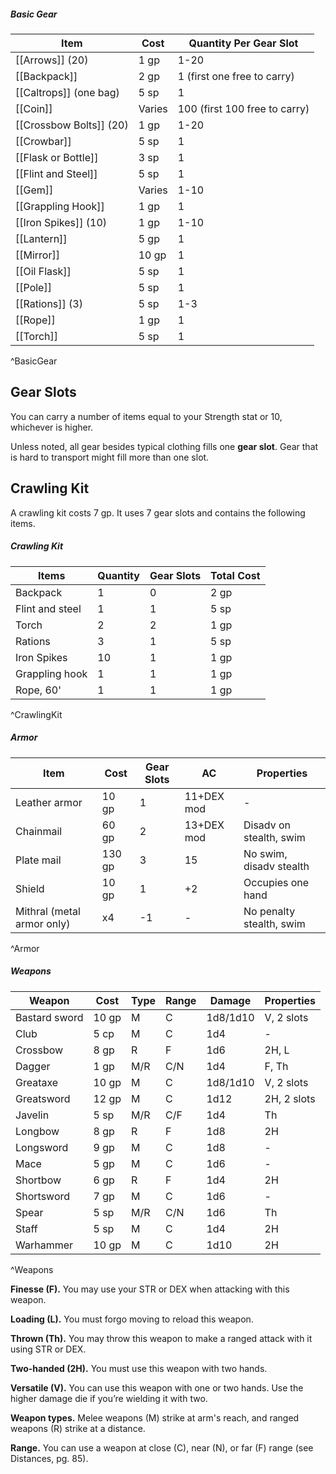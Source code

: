 ##### Basic Gear
| Item                | Cost   | Quantity Per Gear Slot        |
|---------------------|--------|-------------------------------|
| [[Arrows]] (20)         | 1 gp   | 1-20                          |
| [[Backpack]]            | 2 gp   | 1 (first one free to carry)   |
| [[Caltrops]] (one bag)  | 5 sp   | 1                             |
| [[Coin]]                | Varies | 100 (first 100 free to carry) |
| [[Crossbow Bolts]] (20) | 1 gp   | 1-20                          |
| [[Crowbar]]             | 5 sp   | 1                             |
| [[Flask or Bottle]]     | 3 sp   | 1                             |
| [[Flint and Steel]]     | 5 sp   | 1                             |
| [[Gem]]                 | Varies | 1-10                          |
| [[Grappling Hook]]      | 1 gp   | 1                             |
| [[Iron Spikes]] (10)    | 1 gp   | 1-10                          |
| [[Lantern]]             | 5 gp   | 1                             |
| [[Mirror]]              | 10 gp  | 1                             |
| [[Oil Flask]]          | 5 sp   | 1                             |
| [[Pole]]                | 5 sp   | 1                             |
| [[Rations]] (3)         | 5 sp   | 1-3                           |
| [[Rope]]           | 1 gp   | 1                             |
| [[Torch]]               | 5 sp   | 1                             |
^BasicGear
## Gear Slots
You can carry a number of items equal to your Strength stat or 10, whichever is higher.

Unless noted, all gear besides typical clothing fills one **gear slot**. Gear that is hard to transport might fill more than one slot.

## Crawling Kit
A crawling kit costs 7 gp. It uses 7 gear slots and contains the following items.

##### Crawling Kit
|Items |Quantity |Gear Slots |Total Cost|
|-|-|-|-|
|Backpack| 1| 0 |2 gp|
|Flint and steel| 1| 1 |5 sp|
|Torch| 2| 2 |1 gp|
|Rations| 3| 1 |5 sp|
|Iron Spikes|10|1|1 gp|
|Grappling hook| 1| 1| 1 gp|
|Rope, 60'| 1| 1| 1 gp|
^CrawlingKit

##### Armor
| Item | Cost | Gear Slots | AC | Properties |
| ---- | ---- | ---- | ---- | ---- |
| Leather armor | 10 gp | 1 | 11+DEX mod | - |
| Chainmail | 60 gp | 2 | 13+DEX mod | Disadv on stealth, swim |
| Plate mail | 130 gp | 3 | 15 | No swim, disadv stealth |
| Shield | 10 gp | 1 | +2  | Occupies one hand |
| Mithral (metal armor only) | x4 | -1 | - | No penalty stealth, swim |
^Armor

##### Weapons
| Weapon        | Cost  | Type | Range | Damage   | Properties  |
|---------------|-------|------|-------|----------|-------------|
| Bastard sword | 10 gp | M    | C     | 1d8/1d10 | V, 2 slots  |
| Club          | 5 cp  | M    | C     | 1d4      | -           |
| Crossbow      | 8 gp  | R    | F     | 1d6      | 2H, L       |
| Dagger        | 1 gp  | M/R  | C/N   | 1d4      | F, Th       |
| Greataxe      | 10 gp | M    | C     | 1d8/1d10 | V, 2 slots  |
| Greatsword    | 12 gp | M    | C     | 1d12     | 2H, 2 slots |
| Javelin       | 5 sp  | M/R  | C/F   | 1d4      | Th          |
| Longbow       | 8 gp  | R    | F     | 1d8      | 2H          |
| Longsword     | 9 gp  | M    | C     | 1d8      | -           |
| Mace          | 5 gp  | M    | C     | 1d6      | -           |
| Shortbow      | 6 gp  | R    | F     | 1d4      | 2H          |
| Shortsword    | 7 gp  | M    | C     | 1d6      | -           |
| Spear          | 5 sp  | M/R  | C/N   | 1d6      | Th          |
| Staff         | 5 sp  | M    | C     | 1d4      | 2H          |
| Warhammer     | 10 gp | M    | C     | 1d10     | 2H          |
^Weapons

**Finesse (F).** You may use your STR or DEX when attacking with this weapon.

**Loading (L).** You must forgo moving to reload this weapon.

**Thrown (Th).** You may throw this weapon to make a ranged attack with it using STR or DEX.

**Two-handed (2H).** You must use this weapon with two hands.

**Versatile (V).** You can use this weapon with one or two hands. Use the higher damage die if you’re wielding it with two.

**Weapon types.** Melee weapons (M) strike at arm's reach, and ranged weapons (R) strike at a distance.

**Range.** You can use a weapon at close (C), near (N), or far (F) range (see Distances, pg. 85).